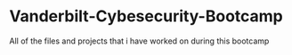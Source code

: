 # Vanderbilt-Cybesecurity-Bootcamp
All of the files and projects that i have worked on during this bootcamp
